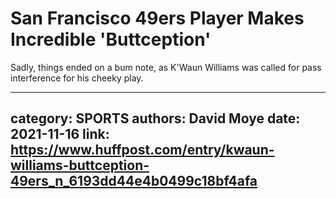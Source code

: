 # San Francisco 49ers Player Makes Incredible 'Buttception'

Sadly, things ended on a bum note, as K'Waun Williams was called for pass interference for his cheeky play.

---
category: SPORTS
authors: David Moye
date: 2021-11-16
link: https://www.huffpost.com/entry/kwaun-williams-buttception-49ers_n_6193dd44e4b0499c18bf4afa
---
